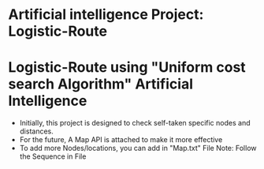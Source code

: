 # Artificial intelligence Project: Logistic-Route
# Logistic-Route using "Uniform cost search Algorithm" Artificial Intelligence
-  Initially, this project is designed to check self-taken specific nodes and distances.
- For the future, A Map API is attached to make it more effective
- To add more Nodes/locations, you can add in "Map.txt" File Note: Follow the Sequence in File
